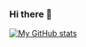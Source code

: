 ### Hi there 👋

[![My GitHub stats](https://github-readme-stats.vercel.app/api?username=azvm&custom_title=My%20GitHub%20Stats&show_icons=true&count_private=true&title_color=fff&text_color=fff&icon_color=fff&bg_color=50,f43b47,453a94&hide_border=true)](https://github.com/anuraghazra/github-readme-stats)
